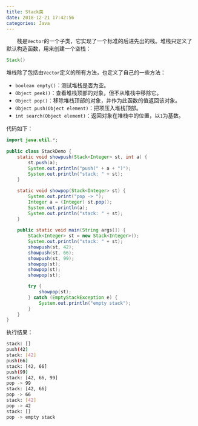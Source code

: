 ```yaml
---
title: Stack类
date: 2018-12-21 17:42:56
categories: Java
---
```

&emsp;&emsp;栈是`Vector`的一个子类，它实现了一个标准的后进先出的栈。堆栈只定义了默认构造函数，用来创建一个空栈：

``` java
Stack()
```

堆栈除了包括由`Vector`定义的所有方法，也定义了自己的一些方法：

- `boolean empty()`：测试堆栈是否为空。
- `Object peek()`：查看堆栈顶部的对象，但不从堆栈中移除它。
- `Object pop()`：移除堆栈顶部的对象，并作为此函数的值返回该对象。
- `Object push(Object element)`：把项压入堆栈顶部。
- `int search(Object element)`：返回对象在堆栈中的位置，以`1`为基数。

代码如下：

``` java
import java.util.*;
​
public class StackDemo {
    static void showpush(Stack<Integer> st, int a) {
        st.push(a);
        System.out.println("push(" + a + ")");
        System.out.println("stack: " + st);
    }
​
    static void showpop(Stack<Integer> st) {
        System.out.print("pop -> ");
        Integer a = (Integer) st.pop();
        System.out.println(a);
        System.out.println("stack: " + st);
    }
​
    public static void main(String args[]) {
        Stack<Integer> st = new Stack<Integer>();
        System.out.println("stack: " + st);
        showpush(st, 42);
        showpush(st, 66);
        showpush(st, 99);
        showpop(st);
        showpop(st);
        showpop(st);

        try {
            showpop(st);
        } catch (EmptyStackException e) {
            System.out.println("empty stack");
        }
    }
}
```

执行结果：

``` bash
stack: []
push(42)
stack: [42]
push(66)
stack: [42, 66]
push(99)
stack: [42, 66, 99]
pop -> 99
stack: [42, 66]
pop -> 66
stack: [42]
pop -> 42
stack: []
pop -> empty stack
```